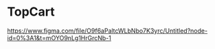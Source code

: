 # TopCart

https://www.figma.com/file/O9f6aPaltcWLbNbo7K3yrc/Untitled?node-id=0%3A1&t=mOYO9nLg1HrGrcNb-1
